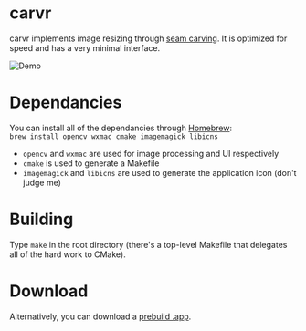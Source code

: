 # carvr
carvr implements image resizing through [seam carving](http://www.youtube.com/watch?v=6NcIJXTlugc).  It is optimized for speed and has a very minimal interface.

![Demo](http://mattkeeter.com/projects/carvr/demo.gif)

# Dependancies
You can install all of the dependancies through [Homebrew](http://brew.sh/):  
```brew install opencv wxmac cmake imagemagick libicns```

 * `opencv` and `wxmac` are used for image processing and UI respectively
 * `cmake` is used to generate a Makefile
 * `imagemagick` and `libicns` are used to generate the application icon (don't judge me)

# Building
Type `make` in the root directory (there's a top-level Makefile that delegates all of the hard work to CMake).

# Download
Alternatively, you can download a [prebuild .app](http://mattkeeter.com/projects/carvr/carvr.zip).
